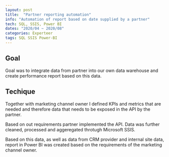 ```yaml
---
layout: post
title:  "Partner reporting automation"
info: "Automation of report based on date supplied by a partner"
tech: SQL, SSIS, Power BI
dates: "2020/04 ~ 2020/08" 
categories: Experteer
tags: SQL SSIS Power-BI
---
```


## Goal
Goal was to integrate data from partner into our own data warehouse and create performance report based on
this data. 


## Techique
Together with marketing channel owner I defined KPIs and metrics that are needed and therefore data that needs to be exposed in the API by the partner.

Based on out requirements partner implemented the API. Data was further cleaned, processed and aggeregated throtugh Microsoft SSIS.

Based on this data, as well as data from CRM provider and internal site data, report in Power BI was created based on the requirements of the marketing channel owner.

